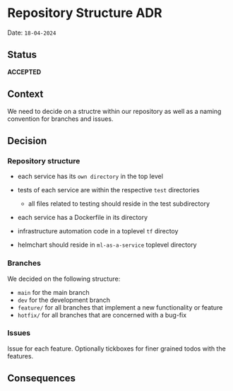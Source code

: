 # Repository Structure ADR

Date: ``18-04-2024``

## Status

__ACCEPTED__

## Context

We need to decide on a structre within our repository as well as a naming convention for branches and issues.

## Decision
### Repository structure
- each service has its ``own directory`` in the top level
- tests of each service are within the respective ``test`` directories
    - all files related to testing should reside in the test subdirectory

- each service has a Dockerfile in its directory

- infrastructure automation code in a toplevel ``tf`` directoy

- helmchart should reside in ``ml-as-a-service`` toplevel directory

### Branches 
We decided on the following structure:
- `main` for the main branch
- `dev` for the development branch
- `feature/` for all branches that implement a new functionality or feature
- `hotfix/` for all branches that are concerned with a bug-fix

### Issues
Issue for each feature. Optionally tickboxes for finer grained todos with the features.


## Consequences

